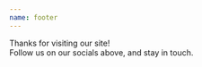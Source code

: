```yaml
---
name: footer
---
```


Thanks for visiting our site!  
Follow us on our socials above, and stay in touch.

